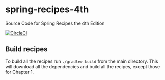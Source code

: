 # spring-recipes-4th
Source Code for Spring Recipes the 4th Edition

[![CircleCI](https://circleci.com/gh/mdeinum/spring-recipes-4th.svg?style=svg&circle-token=0cc7b13bad66aec69f031d50d9ef63a65dc91bd7)](https://circleci.com/gh/mdeinum/spring-recipes-4th)

## Build recipes
To build all the recipes run `./gradlew build` from the main directory. This will download all the dependencies and build all the recipes, except those for Chapter 1.
